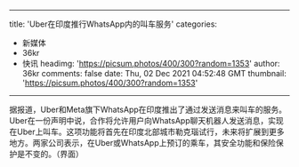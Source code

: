 
---
title: 'Uber在印度推行WhatsApp内的叫车服务'
categories: 
 - 新媒体
 - 36kr
 - 快讯
headimg: 'https://picsum.photos/400/300?random=1353'
author: 36kr
comments: false
date: Thu, 02 Dec 2021 04:52:48 GMT
thumbnail: 'https://picsum.photos/400/300?random=1353'
---

<div>   
据报道，Uber和Meta旗下WhatsApp在印度推出了通过发送消息来叫车的服务。Uber在一份声明中说，合作将允许用户向WhatsApp聊天机器人发送消息，实现在Uber上叫车。这项功能将首先在印度北部城市勒克瑙试行，未来将扩展到更多地方。两家公司表示，在Uber或WhatsApp上预订的乘车，其安全功能和保险保护是不变的。（界面）  
</div>
            